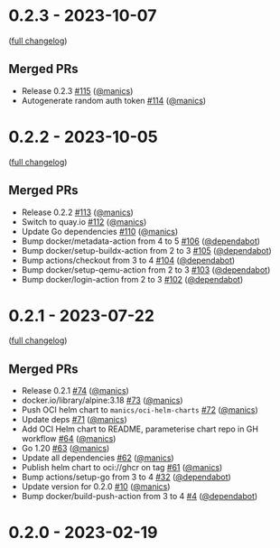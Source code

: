 # 0.2.3 - 2023-10-07

([full changelog](https://github.com/manics/binderhub-container-registry-helper/compare/0.2.2...0.2.3))

## Merged PRs

- Release 0.2.3 [#115](https://github.com/manics/binderhub-container-registry-helper/pull/115) ([@manics](https://github.com/manics))
- Autogenerate random auth token [#114](https://github.com/manics/binderhub-container-registry-helper/pull/114) ([@manics](https://github.com/manics))

# 0.2.2 - 2023-10-05

([full changelog](https://github.com/manics/binderhub-container-registry-helper/compare/0.2.1...0.2.2))

## Merged PRs

- Release 0.2.2 [#113](https://github.com/manics/binderhub-container-registry-helper/pull/113) ([@manics](https://github.com/manics))
- Switch to quay.io [#112](https://github.com/manics/binderhub-container-registry-helper/pull/112) ([@manics](https://github.com/manics))
- Update Go dependencies [#110](https://github.com/manics/binderhub-container-registry-helper/pull/110) ([@manics](https://github.com/manics))
- Bump docker/metadata-action from 4 to 5 [#106](https://github.com/manics/binderhub-container-registry-helper/pull/106) ([@dependabot](https://github.com/dependabot))
- Bump docker/setup-buildx-action from 2 to 3 [#105](https://github.com/manics/binderhub-container-registry-helper/pull/105) ([@dependabot](https://github.com/dependabot))
- Bump actions/checkout from 3 to 4 [#104](https://github.com/manics/binderhub-container-registry-helper/pull/104) ([@dependabot](https://github.com/dependabot))
- Bump docker/setup-qemu-action from 2 to 3 [#103](https://github.com/manics/binderhub-container-registry-helper/pull/103) ([@dependabot](https://github.com/dependabot))
- Bump docker/login-action from 2 to 3 [#102](https://github.com/manics/binderhub-container-registry-helper/pull/102) ([@dependabot](https://github.com/dependabot))

# 0.2.1 - 2023-07-22

([full changelog](https://github.com/manics/binderhub-container-registry-helper/compare/0.2.0...0.2.1))

## Merged PRs

- Release 0.2.1 [#74](https://github.com/manics/binderhub-container-registry-helper/pull/74) ([@manics](https://github.com/manics))
- docker.io/library/alpine:3.18 [#73](https://github.com/manics/binderhub-container-registry-helper/pull/73) ([@manics](https://github.com/manics))
- Push OCI helm chart to `manics/oci-helm-charts` [#72](https://github.com/manics/binderhub-container-registry-helper/pull/72) ([@manics](https://github.com/manics))
- Update deps [#71](https://github.com/manics/binderhub-container-registry-helper/pull/71) ([@manics](https://github.com/manics))
- Add OCI Helm chart to README, parameterise chart repo in GH workflow [#64](https://github.com/manics/binderhub-container-registry-helper/pull/64) ([@manics](https://github.com/manics))
- Go 1.20 [#63](https://github.com/manics/binderhub-container-registry-helper/pull/63) ([@manics](https://github.com/manics))
- Update all dependencies [#62](https://github.com/manics/binderhub-container-registry-helper/pull/62) ([@manics](https://github.com/manics))
- Publish helm chart to oci://ghcr on tag [#61](https://github.com/manics/binderhub-container-registry-helper/pull/61) ([@manics](https://github.com/manics))
- Bump actions/setup-go from 3 to 4 [#32](https://github.com/manics/binderhub-container-registry-helper/pull/32) ([@dependabot](https://github.com/dependabot))
- Update version for 0.2.0 [#10](https://github.com/manics/binderhub-container-registry-helper/pull/10) ([@manics](https://github.com/manics))
- Bump docker/build-push-action from 3 to 4 [#4](https://github.com/manics/binderhub-container-registry-helper/pull/4) ([@dependabot](https://github.com/dependabot))

# 0.2.0 - 2023-02-19
